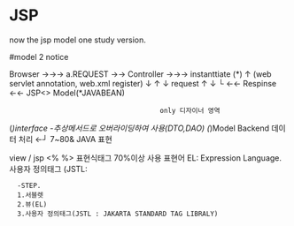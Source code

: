 # JSP
now the jsp model one study version.


#model 2 notice

Browser    →→→         a.REQUEST          →→       Controller <servlet>  →→→   instanttiate (*)
  ↑   (web servlet annotation, web.xml register)                                    ↓
  ↑                                                                                 ↓  request
  ↑                                                                                 ↓
  └                 ←←  Respinse      ←←    JSP<<view>>                    Model(*JAVABEAN)
                                          
                                          only 디자이너 영역


(*)interface -추상메서드로 오버라이딩하여 사용(DTO,DAO)
(*)Model  Backend 데이터 처리               ←┘
7~80& JAVA 표현 

view / jsp  <% %> 표현식태그 70%이상 사용
      표현어 EL: Expression Language.
      사용자 정의태그 (JSTL:
      
      
      
      -STEP.      
      1.서블렛
      2.뷰(EL)
      3.사용자 정의태그(JSTL : JAKARTA STANDARD TAG LIBRALY)
      
